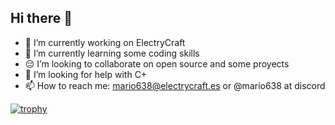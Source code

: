 ## Hi there 👋
- 🔭 I’m currently working on ElectryCraft
- 🌱 I’m currently learning some coding skills
- 😔 I’m looking to collaborate on open source and some proyects
- 🤔 I’m looking for help with C+
- 📫 How to reach me: mario638@electrycraft.es or @mario638 at discord

[![trophy](https://github-profile-trophy.vercel.app/?username=mario638&theme=onedark)](https://github.com/ryo-ma/github-profile-trophy)

<!--
**mario638/mario638** is a ✨ _special_ ✨ repository because its `README.md` (this file) appears on your GitHub profile.

Here are some ideas to get you started:

- 🔭 I’m currently working on ...
- 🌱 I’m currently learning ...
- 👯 I’m looking to collaborate on ...
- 🤔 I’m looking for help with ...
- 💬 Ask me about ...
- 📫 How to reach me: ...
- 😄 Pronouns: ...
- ⚡ Fun fact: ...
-->
